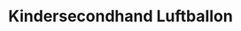 ---
title: "Kindersecondhand Luftballon"
url: /weiterstadt/kindersecondhand-luftballon/
shop: Gebrauchtwaren
---